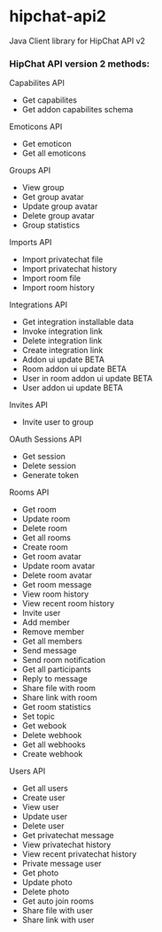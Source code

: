 # hipchat-api2  

Java Client library for HipChat API v2  


### HipChat API version 2 methods: 
 
Capabilites API 
- Get capabilites  
- Get addon capabilites schema  
 
Emoticons API  
- Get emoticon  
- Get all emoticons  

Groups API  
- View group  
- Get group avatar  
- Update group avatar  
- Delete group avatar  
- Group statistics  

Imports API  
- Import privatechat file  
- Import privatechat history  
- Import room file  
- Import room history  

Integrations API  
- Get integration installable data  
- Invoke integration link  
- Delete integration link  
- Create integration link 
- Addon ui update BETA  
- Room addon ui update BETA  
- User in room addon ui update BETA  
- User addon ui update BETA  

Invites API  
- Invite user to group  

OAuth Sessions API  
- Get session  
- Delete session  
- Generate token  

Rooms API  
- Get room  
- Update room  
- Delete room  
- Get all rooms  
- Create room  
- Get room avatar   
- Update room avatar  
- Delete room avatar  
- Get room message  
- View room history  
- View recent room history   
- Invite user  
- Add member  
- Remove member  
- Get all members  
- Send message  
- Send room notification  
- Get all participants  
- Reply to message  
- Share file with room  
- Share link with room  
- Get room statistics  
- Set topic  
- Get webook  
- Delete webhook   
- Get all webhooks  
- Create webhook  

Users API  
- Get all users  
- Create user  
- View user  
- Update user  
- Delete user  
- Get privatechat message   
- View privatechat history  
- View recent privatechat history  
- Private message user  
- Get photo  
- Update photo  
- Delete photo  
- Get auto join rooms  
- Share file with user  
- Share link with user  